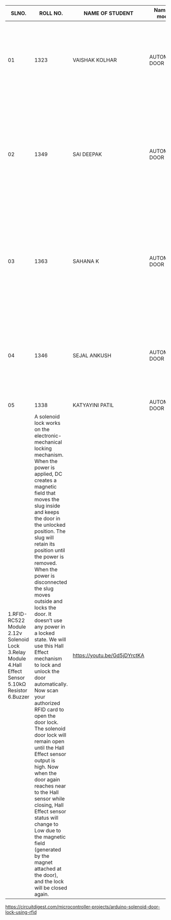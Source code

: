 
SLNO. | ROLL NO. | NAME OF STUDENT | Name of model | Components(Electronics/Mechanical) | MECHANISM/working Principle | REFERENCE LINK
-- | -- | -- | -- | -- | -- | --
01 | 1323 | VAISHAK KOLHAR| AUTOMATIC DOOR LOCK | password keypad4*4 arduino uno battery wire arduino software | Pass word door lock : Automatic doors require a sensor that detects when the door needs to open. When the sensor detects a cue, it then sends a signal to the door operating mechanism. After receiving that signal, the mechanism opens the door | https://www.youtube.com/watch?v=1LUj7gRxcqU
02 | 1349 | SAI DEEPAK| AUTOMATIC DOOR LOCK | 1.ESP32 CAM 2.RELAY MODULE 3.SOLENOID LOCK  4. BREADBOARD  5. 12VPOWER SUPPLY/BATTERY  6. 7805 REGULATOR 7. 12V CAPACITOR 8. WIRES|  The Circuit Diagram for ESP32-CAM Faces Recognition Door Lock System is combined with an FTDI board, Relay Module, and Solenoid Lock. The FTDI board is employed to flash the code into ESP32-CAM because it doesn't have a USB connector while the relay module is employed to modify the Solenoid lock on or off.| https://youtu.be/_VOmfJ4x-Fg
03 | 1363 | SAHANA K| AUTOMATIC DOOR LOCK |1. ARDUINO UNO 2. ARDUINO CABLE 3. FINGERPRINT SENSOR r307 4. SOLENOID ELECTROMAGNETIC DOOR LOCK 5. SUNBOARD SHEET 4. JUMPER WIRES 5. BREADBOARD  | A fingerprint lock is a type of biometric lock that uses your fingerprint as a credential. To do this, the lock scans and saves each tenant's fingerprint. The lock will then use a person's fingerprint as the access credential whenever someone attempts to open the door, and will unlock if the fingerprint is a match. | https://youtu.be/p_5H-3qjmEM
04 | 1346 | SEJAL ANKUSH| AUTOMATIC DOOR LOCK | 1. ARDUINO UNO/NANO 2. RELAY MODULE 5V 3. SOLENOID LOCK 4. SPEAKER 5. LED 6. RESISTOR 220,10K,1M 7. PUSH BUTTON 8. WIRES 9. BREADBOARD | With the Arduino powered on you should see the text "Program start." Tap the piezo speaker and you should see the text "knock starting" and "knock" each time you tap it. Stop for a second or two and you'll probably see "Secret knock failed" or "Door unlocked!"| https://youtu.be/meKv4BFXXto
05 | 1338 | KATYAYINI PATIL| AUTOMATIC DOOR LOCK |Arduino Uno
1.RFID-RC522 Module 2.12v Solenoid Lock 3.Relay Module 4.Hall Effect Sensor 5.10kΩ Resistor 6.Buzzer  | A solenoid lock works on the electronic-mechanical locking mechanism. When the power is applied, DC creates a magnetic field that moves the slug inside and keeps the door in the unlocked position. The slug will retain its position until the power is removed. When the power is disconnected the slug moves outside and locks the door. It doesn’t use any power in a locked state. We will use this Hall Effect mechanism to lock and unlock the door automatically. Now scan your authorized RFID card to open the door lock. The solenoid door lock will remain open until the Hall Effect sensor output is high. Now when the door again reaches near to the Hall sensor while closing, Hall Effect sensor status will change to Low due to the magnetic field (generated by the magnet attached at the door), and the lock will be closed again. | https://youtu.be/Gd5jDYrctKA|
https://circuitdigest.com/microcontroller-projects/arduino-solenoid-door-lock-using-rfid

